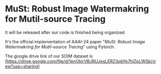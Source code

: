 # MuSt: Robust Image Watermakring for Mutil-source Tracing

It will be released after our code is finished being organized.

It's the official implementation of AAAI-24 paper "*MuSt: Robust Image Watermakring for Mutil-source Tracing*" using Pytorch.

The google drive link of our SOIM dataset is [https://drive.google.com/file/d/1enOkjrVBJRUJesLERZ3obYe7hlZpLWSb/view?usp=sharing]